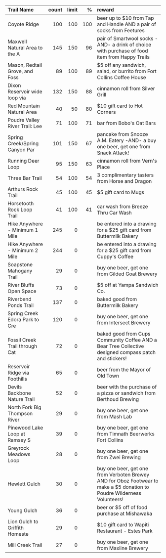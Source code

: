 | Trail Name                     |   count |   limit |   % | reward                                                                                                                  |
|:-------------------------------|--------:|--------:|----:|:------------------------------------------------------------------------------------------------------------------------|
| Coyote Ridge                   |     100 |     100 | 100 | beer up to $10 from Tap and Handle AND a pair of socks from Feetures                                                    |
| Maxwell Natural Area to the A  |     145 |     150 |  96 | pair of Smartwool socks -AND- a drink of choice with purchase of food item from Happy Trails                            |
| Mason, Redtail Grove, and Foss |      89 |     100 |  89 | $5 off any sandwich, salad, or burrito from Fort Collins Coffee House                                                   |
| Dixon Reservoir wide loop via  |     132 |     150 |  88 | cinnamon roll from Silver Grill                                                                                         |
| Red Mountain Natural Area      |      40 |      50 |  80 | $10 gift card to Hot Corners                                                                                            |
| Poudre Valley River Trail: Lee |      71 |     100 |  71 | bar from Bobo's Oat Bars                                                                                                |
| Spring Creek/Spring Canyon Par |     101 |     150 |  67 | pancake from Snooze A.M. Eatery -AND- a buy one beer, get one from Snack Attack!                                        |
| Running Deer Loop              |      95 |     150 |  63 | cinnamon roll from Vern's Place                                                                                         |
| Three Bar Trail                |      54 |     100 |  54 | 3 complimentary tasters from Horse and Dragon                                                                           |
| Arthurs Rock Trail             |      45 |     100 |  45 | $5 gift card to Mugs                                                                                                    |
| Horsetooth Rock Loop Trail     |      41 |     100 |  41 | car wash from Breeze Thru Car Wash                                                                                      |
| Hike Anywhere - Minimum 1 Mile |     245 |       0 |     | be entered into a drawing for a $25 gift card from Buttermilk Bakery                                                    |
| Hike Anywhere - Minimum 2 Mile |     244 |       0 |     | be entered into a drawing for a $25 gift card from Cuppy's Coffee                                                       |
| Soapstone Mahogany Trail       |      29 |       0 |     | buy one beer, get one from Gilded Goat Brewery                                                                          |
| River Bluffs Open Space        |      73 |       0 |     | $5 off at Yampa Sandwich Co.                                                                                            |
| Riverbend Ponds Trail          |     137 |       0 |     | baked good from Buttermilk Bakery                                                                                       |
| Spring Creek Edora Park to Cre |     120 |       0 |     | buy one beer, get one from Intersect Brewery                                                                            |
| Fossil Creek Trail through Cat |      72 |       0 |     | baked good from Cups Community Coffee AND a Bear Tree Collective designed compass patch and stickers!                   |
| Reservoir Ridge via Foothills  |      65 |       0 |     | beer from the Mayor of Old Town                                                                                         |
| Devils Backbone Nature Trail   |      52 |       0 |     | beer with the purchase of a pizza or sandwich from Berthoud Brewing                                                     |
| North Fork Big Thompson River  |      29 |       0 |     | buy one beer, get one from Mash Lab                                                                                     |
| Pinewood Lake Loop at Ramsey S |      39 |       0 |     | buy one beer, get one from Timnath Beerwerks Fort Collins                                                               |
| Greyrock Meadows Loop          |      28 |       0 |     | buy one beer, get one from Zwei Brewing                                                                                 |
| Hewlett Gulch                  |      30 |       0 |     | buy one beer, get one from Verboten Brewey AND for Oboz Footwear to make a $5 donation to Poudre Wilderness Volunteers! |
| Young Gulch                    |      36 |       0 |     | beer or $5 off of food purchase at Mishawaka                                                                            |
| Lion Gulch to Griffith Homeste |      29 |       0 |     | $10 gift card to Wapiti Restaurant - Estes Park                                                                         |
| Mill Creek Trail               |      27 |       0 |     | buy one beer, get one from Maxline Brewery                                                                              |